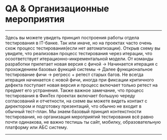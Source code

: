 # QA & Организационные мероприятия
---
Здесь вы можете увидеть принцип построения работы отдела тестирования в IT-банке. 
Так или иначе, но на проектах часто очень схож процесс тестирования(если нет автоматизации). 
Открыв схему вы увидите, что реализован процесс тестирования через итерации, что осоответствует итерационно-инкрементальной модели. 
От команды разработки прилетает новая версия с фичой -> Начинается итерация с прохождением базовых функций системы -> Далее функциональное тестирование фичи -> регресс + ретест старых багов. 
Не всегда итерация начинается с новой фичи, иногда при фиксации критичного дефекта поступает новая версия и процесс включает только ретест на предмет его устранения. 
Также важное замечание, что процесс тестирования в ФинТех проектах включает большую череду согласований и отчетности, на схеме вы можете видеть контакт с директором и подготовку презентаций, что обычно не входит в обычный тест-план. 
Мы знаем базовый принцип контекстности тестирования, но организация мероприятий тестирования всё равно почти одинакова, не важно тестишь ты сайт, мобилку, образовательную платформу или АБС систему.

---

